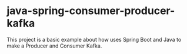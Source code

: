 # java-spring-consumer-producer-kafka

This project is a basic example about how uses Spring Boot and Java to make a Producer and Consumer Kafka.



 